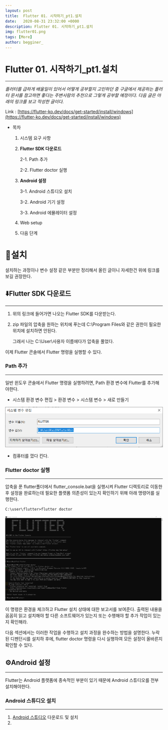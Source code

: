 ```yaml
---
layout: post
title:  Flutter 01. 시작하기_pt1.설치
date:   2020-08-31 23:32:00 +0000
description: Flutter 01. 시작하기_pt1.설치
img: flutter01.png
tags: [More]
author: begginer_
---
```


# Flutter 01. 시작하기_pt1.설치

---

 *플러터를 급하게 배울일이 있어서 어떻게 공부할지 고민하던 중 구글에서 제공하는 플러터 문서를 참고하면 좋다는 주변사람의 추천으로 그렇게 공부할 예정이다. 다음 글은 아래의 링크를 보고 작성한 글이다.*

Link : [https://flutter-ko.dev/docs/get-started/install/windows](https://flutter-ko.dev/docs/get-started/install/windows)

- 목차
    1. 시스템 요구 사항
    2. **Flutter SDK 다운로드**

        2-1. Path 추가

        2-2. Flutter doctor 실행

    3. **Android 설정**

        3-1. Android 스튜디오 설치

        3-2. Android 기기 설정

        3-3. Android 에뮬레이터 설정

    4. Web setup
    5. 다음 단계

# 🧐설치

 설치하는 과정이나 변수 설정 같은 부분만 정리해서 올린 글이니 자세한건 위에 링크를 보길 권장한다.

## ⬇️Flutter SDK 다운로드

---

1. 위의 링크에 들어가면 나오는 Flutter SDK를 다운받는다.
2. zip 파일의 압축을 원하는 위치에 푸는데 C:\Program Files와 같은 권한이 필요한 위치에 설치하면 안된다. 

    그래서 나는 C:\User\사용자 이름에다가 압축을 풀었다.

이제 Flutter 콘솔에서 Flutter 명령을 실행할 수 있다.

### Path 추가

---

 일반 윈도우 콘솔에서 Flutter 명령을 실행하려면, Path 환경 변수에 Flutter를 추가해야한다.

- 시스템 환경 변수 편집 > 환경 변수 > 시스템 변수 > 새로 만들기

<center><img src="/assets/img/flutter/01.png"></center>

- 컴퓨터를 껐다 킨다.

### Flutter doctor 실행

---

 압축을 푼 flutter폴더에서 flutter_console.bat을 실행시켜 Flutter 디렉토리로 이동한 후 설정을 완료하는데 필요한 플랫폼 의존성이 있는지 확인하기 위해 아래 명령어를 실행한다.

```
C:\user\flutter>flutter doctor
```

<center><img src="/assets/img/flutter/02.png"></center>

 이 명령은 환경을 체크하고 Flutter 설치 상태에 대한 보고서를 보여준다. 출력된 내용을 꼼꼼히 읽고 설치해야 할 다른 소프트웨어가 있는지 또는 수행해야 할 추가 작업이 있는지 확인해라.

다음 섹션에서는 이러한 작업을 수행하고 설치 과정을 완수하는 방법을 설명한다. 누락된 디펜던시를 설치하 후에, flutter doctor 명령을 다시 실행하여 모든 설정이 올바른지 확인할 수 있다.

## ⚙️Android 설정

---

Flutter는 Android 플랫폼에 종속적인 부분이 있기 때문에 Android 스튜디오를 전부 설치해야한다.

### Android 스튜디오 설치

---

1. [Android 스튜디오](https://developer.android.com/studio) 다운로드 및 설치
2. 
